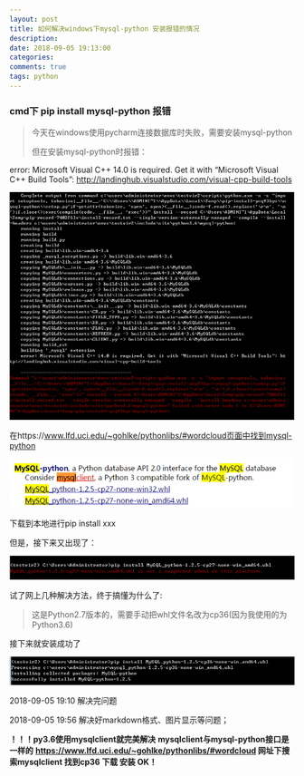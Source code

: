 ```yaml
---
layout: post
title: 如何解决windows下mysql-python 安装报错的情况
description:
date: 2018-09-05 19:13:00
categories:
comments: true
tags: python
---
```




###  cmd下 pip install mysql-python 报错

> 今天在windows使用pycharm连接数据库时失败，需要安装mysql-python
>
> 但在安装mysql-python时报错：

error: Microsoft Visual C++ 14.0 is required. Get it with “Microsoft Visual C++ Build Tools”: <http://landinghub.visualstudio.com/visual-cpp-build-tools>

![](https://raw.githubusercontent.com/yanshigou/yanshigou.github.io/master/img/t/mysql-python.png)



在https://www.lfd.uci.edu/~gohlke/pythonlibs/#wordcloud页面中找到mysql-python

![](https://raw.githubusercontent.com/yanshigou/yanshigou.github.io/master/img/t/whl.png)

下载到本地进行pip install  xxx

但是，接下来又出现了：

![](https://raw.githubusercontent.com/yanshigou/yanshigou.github.io/master/img/t/error2.png)



试了网上几种解决方法，终于搞懂为什么了:

> 这是Python2.7版本的，需要手动把whl文件名改为cp36(因为我使用的为Python3.6)

接下来就安装成功了

![](https://raw.githubusercontent.com/yanshigou/yanshigou.github.io/master/img/t/ok.png)



2018-09-05 19:10 解决完问题

2018-09-05 19:56 解决好markdown格式、图片显示等问题；


**！！！py3.6使用mysqlclient就完美解决**
**mysqlclient与mysql-python接口是一样的**
**https://www.lfd.uci.edu/~gohlke/pythonlibs/#wordcloud  网址下搜索mysqlclient 找到cp36 下载 安装 OK！**


